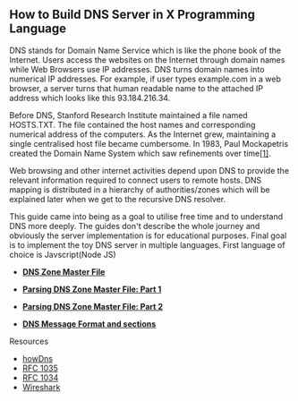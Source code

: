 ## How to Build DNS Server in X Programming Language

DNS stands for Domain Name Service which is like the phone book of the Internet. Users access the websites on the Internet through domain names while Web Browsers use IP addresses. DNS turns domain names into numerical IP addresses. For example, if user types example.com in a web browser, a server turns that human readable name to the attached IP address which looks like this 93.184.216.34.

 Before DNS, Stanford Research Institute maintained a file named HOSTS.TXT. The file contained the host names and corresponding numerical address of the computers. As the Internet grew, maintaining a single centralised host file became cumbersome. In 1983, Paul Mockapetris created the Domain Name System which saw refinements over time[\[1\]](https://en.wikipedia.org/wiki/Domain_Name_System#History).

Web browsing and other internet activities depend upon DNS to provide the relevant information required to connect users to remote hosts. DNS mapping is distributed in a hierarchy of authorities/zones which will be explained later when we get to the recursive DNS resolver.

This guide came into being as a goal to utilise free time and to understand DNS more deeply. The guides don't describe the whole journey and obviously the server implementation is for educational purposes. Final goal is to implement the toy DNS server in multiple languages. First language of choice is Javscript(Node JS)

- [**DNS Zone Master File**](https://engineerhead.github.io/dns-server/dns-zone-master-file-format) 

- [**Parsing DNS Zone Master File: Part 1**](https://engineerhead.github.io/dns-server/parsing-dns-master-zone-file-1)

- [**Parsing DNS Zone Master File: Part 2**](https://engineerhead.github.io/dns-server/parsing-dns-master-zone-file-2)

- [**DNS Message Format and sections**](https://engineerhead.github.io/dns-server/dns-message-sections)


Resources

 - [howDns](https://github.com/howCodeORG/howDNS)
 - [RFC 1035](https://datatracker.ietf.org/doc/html/rfc1035)
 - [RFC 1034](https://datatracker.ietf.org/doc/html/rfc1034)
 - [Wireshark](http://wireshark.org)


